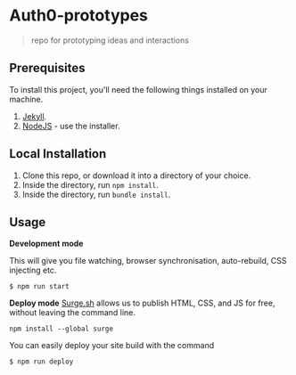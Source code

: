 # Auth0-prototypes

> repo for prototyping ideas and interactions

## Prerequisites

To install this project, you'll need the following things installed on your machine.

1. [Jekyll](http://jekyllrb.com/).
2. [NodeJS](http://nodejs.org) - use the installer.

## Local Installation

1. Clone this repo, or download it into a directory of your choice.
2. Inside the directory, run `npm install`.
3. Inside the directory, run `bundle install`.

## Usage

**Development mode**

This will give you file watching, browser synchronisation, auto-rebuild, CSS injecting etc.

```shell
$ npm run start
```

**Deploy mode**
[Surge.sh](https://surge.sh) allows us to publish HTML, CSS, and JS for free, without leaving the command line.
```shell
npm install --global surge
```
You can easily deploy your site build with the command
```shell
$ npm run deploy
```
